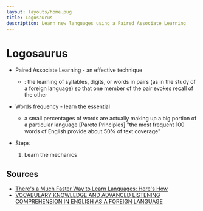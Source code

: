 ```yaml
---
layout: layouts/home.pug
title: Logosaurus
description: Learn new languages using a Paired Associate Learning
---
```


# Logosaurus

- Paired Associate Learning - an effective technique 

    - : the learning of syllables, digits, or words in pairs (as in the study of a foreign language) so that one member of the pair evokes recall of the other




- Words frequency - learn the essential 
    - a small percentages of words are actually making up a big portion of a particular language [Pareto Principles]
        "the most frequent 100 words of English provide about 50% of text coverage"
    

- Steps
    1. Learn the mechanics

## Sources
- [There's a Much Faster Way to Learn Languages: Here's How](https://www.youtube.com/watch?v=95NgtNgmnWA)
- [VOCABULARY KNOWLEDGE AND ADVANCED LISTENING COMPREHENSION IN ENGLISH AS A FOREIGN LANGUAGE](https://www.jstor.org/stable/44485886?seq=1)